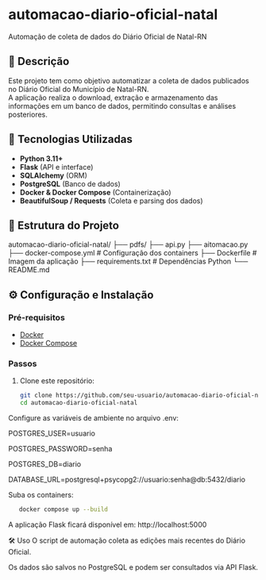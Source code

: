 # automacao-diario-oficial-natal
Automação de coleta de dados do Diário Oficial de Natal-RN

## 📌 Descrição
Este projeto tem como objetivo automatizar a coleta de dados publicados no Diário Oficial do Município de Natal-RN.  
A aplicação realiza o download, extração e armazenamento das informações em um banco de dados, permitindo consultas e análises posteriores.

## 🚀 Tecnologias Utilizadas
- **Python 3.11+**
- **Flask** (API e interface)
- **SQLAlchemy** (ORM)
- **PostgreSQL** (Banco de dados)
- **Docker & Docker Compose** (Containerização)
- **BeautifulSoup / Requests** (Coleta e parsing dos dados)

## 📂 Estrutura do Projeto
automacao-diario-oficial-natal/
├── pdfs/
├── api.py
├── aitomacao.py
├── docker-compose.yml # Configuração dos containers
├── Dockerfile # Imagem da aplicação
├── requirements.txt # Dependências Python
└── README.md

## ⚙️ Configuração e Instalação

### Pré-requisitos
- [Docker](https://docs.docker.com/get-docker/)
- [Docker Compose](https://docs.docker.com/compose/)

### Passos
1. Clone este repositório:
   ```bash
   git clone https://github.com/seu-usuario/automacao-diario-oficial-natal.git
   cd automacao-diario-oficial-natal
   

Configure as variáveis de ambiente no arquivo .env:

POSTGRES_USER=usuario

POSTGRES_PASSWORD=senha

POSTGRES_DB=diario

DATABASE_URL=postgresql+psycopg2://usuario:senha@db:5432/diario

Suba os containers:
```bash
   docker compose up --build
````


A aplicação Flask ficará disponível em:
http://localhost:5000

🛠️ Uso
O script de automação coleta as edições mais recentes do Diário Oficial.

Os dados são salvos no PostgreSQL e podem ser consultados via API Flask.
